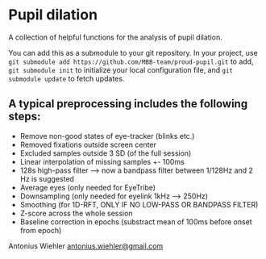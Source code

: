 # Pupil dilation
A collection of helpful functions for the analysis of pupil dilation.

You can add this as a submodule to your git repository. In your project, use `git submodule add https://github.com/MBB-team/proud-pupil.git` to add,  `git submodule init` to initialize your local configuration file, and `git submodule update` to fetch updates.

## A typical preprocessing includes the following steps:

- Remove non-good states of eye-tracker (blinks etc.)
- Removed fixations outside screen center
- Excluded samples outside 3 SD (of the full session)
- Linear interpolation of missing samples +- 100ms
- 128s high-pass filter --> now a bandpass filter between 1/128Hz and 2 Hz is suggested
- Average eyes (only needed for EyeTribe)
- Downsampling (only needed for eyelink 1kHz --> 250Hz)
- Smoothing (for 1D-RFT, ONLY IF NO LOW-PASS OR BANDPASS FILTER)
- Z-score across the whole session
- Baseline correction in epochs (substract mean of 100ms before onset from epoch)


Antonius Wiehler <antonius.wiehler@gmail.com>
